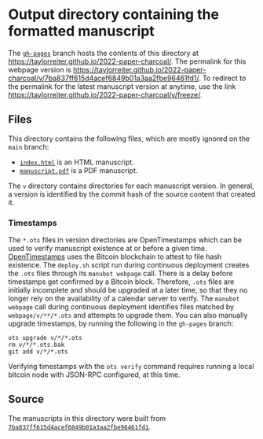 # Output directory containing the formatted manuscript

The [`gh-pages`](https://github.com/taylorreiter/2022-paper-charcoal/tree/gh-pages) branch hosts the contents of this directory at <https://taylorreiter.github.io/2022-paper-charcoal/>.
The permalink for this webpage version is <https://taylorreiter.github.io/2022-paper-charcoal/v/7ba837ff615d4acef6849b01a3aa2fbe96461fd1/>.
To redirect to the permalink for the latest manuscript version at anytime, use the link <https://taylorreiter.github.io/2022-paper-charcoal/v/freeze/>.

## Files

This directory contains the following files, which are mostly ignored on the `main` branch:

+ [`index.html`](index.html) is an HTML manuscript.
+ [`manuscript.pdf`](manuscript.pdf) is a PDF manuscript.

The `v` directory contains directories for each manuscript version.
In general, a version is identified by the commit hash of the source content that created it.

### Timestamps

The `*.ots` files in version directories are OpenTimestamps which can be used to verify manuscript existence at or before a given time.
[OpenTimestamps](https://opentimestamps.org/) uses the Bitcoin blockchain to attest to file hash existence.
The `deploy.sh` script run during continuous deployment creates the `.ots` files through its `manubot webpage` call.
There is a delay before timestamps get confirmed by a Bitcoin block.
Therefore, `.ots` files are initially incomplete and should be upgraded at a later time, so that they no longer rely on the availability of a calendar server to verify.
The `manubot webpage` call during continuous deployment identifies files matched by `webpage/v/**/*.ots` and attempts to upgrade them.
You can also manually upgrade timestamps, by running the following in the `gh-pages` branch:

```shell
ots upgrade v/*/*.ots
rm v/*/*.ots.bak
git add v/*/*.ots
```

Verifying timestamps with the `ots verify` command requires running a local bitcoin node with JSON-RPC configured, at this time.

## Source

The manuscripts in this directory were built from
[`7ba837ff615d4acef6849b01a3aa2fbe96461fd1`](https://github.com/taylorreiter/2022-paper-charcoal/commit/7ba837ff615d4acef6849b01a3aa2fbe96461fd1).
